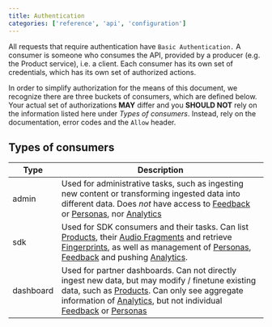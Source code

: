 ```yaml
---
title: Authentication
categories: ['reference', 'api', 'configuration']
---
```


All requests that require authentication have `Basic Authentication.` A consumer
is someone who consumes the API, provided by a producer (e.g. the Product
service), i.e. a client. Each consumer has its own set of credentials, which has
its own set of authorized actions.

In order to simplify authorization for the means of this document, we recognize
there are three buckets of consumers, which are defined below. Your actual set
of authorizations **MAY** differ and you **SHOULD NOT** rely on the information
listed here under *Types of consumers*. Instead, rely on the documentation,
error codes and the `Allow` header.

## Types of consumers

|Type|Description|
|-----|-----------|
|admin|Used for administrative tasks, such as ingesting new content or transforming ingested data into different data. Does *not* have access to [Feedback](media-type-feedback) or [Personas](media-type-persona), nor [Analytics](#)|
|sdk|Used for SDK consumers and their tasks. Can list [Products](media-type-product), their [Audio Fragments](media-type-audio-fragment) and retrieve [Fingerprints](media-type-fingerprint), as well as management of [Personas](media-type-persona), [Feedback](media-type-feedback) and pushing [Analytics](#).|
|dashboard|Used for partner dashboards. Can not directly ingest new data, but may modify / finetune existing data, such as [Products](media-type-product). Can only see aggregate information of [Analytics](#), but not individual [Feedback](media-type-feedback) or [Personas](media-type-persona)|
